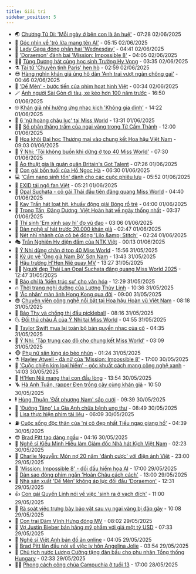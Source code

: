 ```yaml
---
title: Giải trí
sidebar_position: 5
---
```


<!-- vnexpress-giai-tri:START -->
- 🌏 [Chương Tử Di: &#39;Mỗi ngày ở bên con là ân huệ&#39;](https://vnexpress.net/chuong-tu-di-moi-ngay-o-ben-con-la-an-hue-4893387.html) - 07:28 02/06/2025
- 💫 [Góc nhìn về &#39;trò lừa mang tên AI&#39;](https://vnexpress.net/goc-nhin-ve-tro-lua-mang-ten-ai-4893312.html) - 05:15 02/06/2025
- 🌮 [Lady Gaga đóng phần hai &#39;Wednesday&#39;](https://vnexpress.net/lady-gaga-dong-phan-hai-wednesday-4893225.html) - 04:41 02/06/2025
- 🧠 [&#39;Doraemon&#39; đánh bại &#39;Mission: Impossible 8&#39;](https://vnexpress.net/doraemon-danh-bai-mission-impossible-8-4893340.html) - 04:05 02/06/2025
- 👨‍🏫 [Tùng Dương hát cùng học sinh Trường Hy Vọng](https://vnexpress.net/tung-duong-hat-cung-hoc-sinh-truong-hy-vong-4893154.html) - 03:35 02/06/2025
- ⚗️ [Tài tử &#39;Chuyện tình Paris&#39; hẹn hò](https://vnexpress.net/tai-tu-chuyen-tinh-paris-hen-ho-4893258.html) - 02:59 02/06/2025
- 😎 [Hàng nghìn khán giả ủng hộ dàn &#39;Anh trai vượt ngàn chông gai&#39;](https://vnexpress.net/hang-nghin-khan-gia-ung-ho-dan-anh-trai-vuot-ngan-chong-gai-4893200.html) - 00:46 02/06/2025
- 🫣 [&#39;Dế Mèn&#39; - bước tiến của phim hoạt hình Việt](https://vnexpress.net/de-men-buoc-tien-cua-phim-hoat-hinh-viet-4892388.html) - 00:34 02/06/2025
- 🪄 [Ảnh người Sài Gòn đi tàu, xe kéo hơn 100 năm trước](https://vnexpress.net/anh-nguoi-sai-gon-di-tau-xe-keo-hon-100-nam-truoc-4892603.html) - 16:50 01/06/2025
- 🤓 [Khán giả nhí hưởng ứng nhạc kịch &#39;Không gia đình&#39;](https://vnexpress.net/khan-gia-nhi-huong-ung-nhac-kich-khong-gia-dinh-4892651.html) - 14:22 01/06/2025
- 🫶 [6 &#39;nữ hoàng châu lục&#39; tại Miss World](https://vnexpress.net/6-nu-hoang-chau-luc-tai-miss-world-4893167.html) - 13:31 01/06/2025
- 🧑‍🏫 [Số phận thăng trầm của ngai vàng trong Tử Cấm Thành](https://vnexpress.net/so-phan-thang-tram-cua-ngai-vang-trong-tu-cam-thanh-4890439.html) - 12:00 01/06/2025
- 🦄 [Hoa khôi Đại học Thương mại vào chung kết Hoa hậu Việt Nam](https://vnexpress.net/hoa-khoi-dai-hoc-thuong-mai-vao-chung-ket-hoa-hau-viet-nam-4892495.html) - 09:03 01/06/2025
- 💫 [Ý Nhi: &#39;Tôi không buồn khi dừng ở top 40 Miss World&#39;](https://vnexpress.net/y-nhi-toi-khong-buon-khi-dung-o-top-40-miss-world-4893086.html) - 07:30 01/06/2025
- 🎊 [Ảo thuật gia là quán quân Britain&#39;s Got Talent](https://vnexpress.net/ao-thuat-gia-la-quan-quan-britain-s-got-talent-4893028.html) - 07:26 01/06/2025
- 👹 [Con gái bốn tuổi của Hồ Ngọc Hà](https://vnexpress.net/con-gai-bon-tuoi-cua-ho-ngoc-ha-4893067.html) - 06:30 01/06/2025
- 💻 [&#39;Cẩm nang sinh tồn&#39; dành cho các cuộc phiêu lưu](https://vnexpress.net/cam-nang-sinh-ton-danh-cho-cac-cuoc-phieu-luu-4890559.html) - 05:52 01/06/2025
- 🤡 [EXID tái ngộ fan Việt](https://vnexpress.net/exid-tai-ngo-fan-viet-4893066.html) - 05:21 01/06/2025
- 🥰 [Opal Suchata - cô gái Thái đầu tiên đăng quang Miss World](https://vnexpress.net/opal-suchata-co-gai-thai-dau-tien-dang-quang-miss-world-4893012.html) - 04:40 01/06/2025
- 🚀 [Kay Trần hát loạt hit, khuấy động giải Bóng rổ trẻ](https://vnexpress.net/kay-tran-hat-loat-hit-khuay-dong-giai-bong-ro-tre-4893065.html) - 04:00 01/06/2025
- 📝 [Trọng Tấn, Đăng Dương, Việt Hoàn hát về ngày thống nhất](https://vnexpress.net/trong-tan-dang-duong-viet-hoan-hat-ve-ngay-thong-nhat-4893031.html) - 03:37 01/06/2025
- 🐲 [Thí sinh &#39;Em xinh say hi&#39; đọ vũ đạo](https://vnexpress.net/thi-sinh-em-xinh-say-hi-do-vu-dao-4893036.html) - 03:06 01/06/2025
- 🎃 [Dàn nghệ sĩ hát trước 20.000 khán giả](https://vnexpress.net/dan-nghe-si-hat-truoc-20-000-khan-gia-4892989.html) - 02:47 01/06/2025
- 🤠 [Nét nhí nhảnh của cô bé đóng &#39;Lilo &amp;amp; Stitch&#39;](https://vnexpress.net/net-nhi-nhanh-cua-co-be-dong-lilo-stitch-4892322.html) - 02:24 01/06/2025
- 🎭 [Trần Nghiên Hy diện đầm của NTK Việt](https://vnexpress.net/tran-nghien-hy-dien-dam-cua-ntk-viet-4892956.html) - 00:13 01/06/2025
- 🧰 [Ý Nhi dừng chân ở top 40 Miss World](https://vnexpress.net/y-nhi-dung-chan-o-top-40-miss-world-4892753.html) - 15:56 31/05/2025
- 🦍 [Ký ức về &#39;Ông già Nam Bộ&#39; Sơn Nam](https://vnexpress.net/ky-uc-ve-ong-gia-nam-bo-son-nam-4892876.html) - 13:43 31/05/2025
- 🌝 [Hậu trường H&#39;Hen Niê quay MV](https://vnexpress.net/hau-truong-h-hen-nie-quay-mv-4892813.html) - 13:27 31/05/2025
- 🧑‍💻 [Người đẹp Thái Lan Opal Suchata đăng quang Miss World 2025](https://vnexpress.net/chung-ket-miss-world-lan-thu-72-4892837-tong-thuat.html) - 12:47 31/05/2025
- 🥸 [Báo chí là &#39;kiến trúc sư&#39; cho văn hóa](https://vnexpress.net/bao-chi-la-kien-truc-su-cho-van-hoa-4892822.html) - 12:29 31/05/2025
- 🔥 [Thời trang nghỉ dưỡng của Lương Thùy Linh](https://vnexpress.net/thoi-trang-nghi-duong-cua-luong-thuy-linh-4892657.html) - 10:36 31/05/2025
- 🐎 [&#39;Ác nhân&#39; màn ảnh Hong Kong qua đời](https://vnexpress.net/ac-nhan-man-anh-hong-kong-qua-doi-4892830.html) - 09:00 31/05/2025
- 😎 [Chuyên viên công nghệ nổi bật tại Hoa hậu Hoàn vũ Việt Nam](https://vnexpress.net/chuyen-vien-cong-nghe-noi-bat-tai-hoa-hau-hoan-vu-viet-nam-4891953.html) - 08:18 31/05/2025
- 🦄 [Bảo Thy và chồng thi đấu pickleball](https://vnexpress.net/bao-thy-va-chong-thi-dau-pickleball-4892775.html) - 08:16 31/05/2025
- 🌜 [Đối thủ châu Á của Ý Nhi tại Miss World](https://vnexpress.net/doi-thu-chau-a-cua-y-nhi-tai-miss-world-4892724.html) - 04:55 31/05/2025
- 🚦 [Taylor Swift mua lại toàn bộ bản quyền nhạc của cô](https://vnexpress.net/taylor-swift-mua-lai-toan-bo-ban-quyen-nhac-cua-co-4892697.html) - 04:35 31/05/2025
- 🧐 [Ý Nhi: &#39;Tập trung cao độ cho chung kết Miss World&#39;](https://vnexpress.net/y-nhi-tap-trung-cao-do-cho-chung-ket-miss-world-4892518.html) - 03:09 31/05/2025
- 🐵 [Phụ nữ săn lùng áo bèo nhún](https://vnexpress.net/phu-nu-san-lung-ao-beo-nhun-4888897.html) - 01:24 31/05/2025
- ⚗️ [Hayley Atwell - đả nữ của &#39;Mission: Impossible 8&#39;](https://vnexpress.net/hayley-atwell-da-nu-cua-mission-impossible-8-4891844.html) - 17:00 30/05/2025
- 👺 [&#39;Cuộc chiến kim loại hiếm&#39; - góc khuất cách mạng công nghệ xanh](https://vnexpress.net/cuoc-chien-kim-loai-hiem-goc-khuat-cach-mang-cong-nghe-xanh-4888228.html) - 14:03 30/05/2025
- 🌊 [H&#39;Hen Niê mang thai con đầu lòng](https://vnexpress.net/h-hen-nie-mang-thai-con-dau-long-4891611.html) - 13:54 30/05/2025
- 🪜 [Hà Anh Tuấn, rapper Đen trồng cây cùng khán giả](https://vnexpress.net/ha-anh-tuan-rapper-den-trong-cay-cung-khan-gia-4892474.html) - 10:50 30/05/2025
- 🕴 [Hùng Thuận &#39;Đất phương Nam&#39; sắp cưới](https://vnexpress.net/hung-thuan-dat-phuong-nam-sap-cuoi-4892549.html) - 09:39 30/05/2025
- 💃 [&#39;Đường Tăng&#39; La Gia Anh chữa bệnh ung thư](https://vnexpress.net/duong-tang-la-gia-anh-chua-benh-ung-thu-4892500.html) - 08:49 30/05/2025
- 🦄 [Lisa thực hiện phim tài liệu](https://vnexpress.net/lisa-thuc-hien-phim-tai-lieu-4892326.html) - 06:09 30/05/2025
- ⛽️ [Cuộc sống độc thân của &#39;ni cô đẹp nhất Tiếu ngạo giang hồ&#39;](https://vnexpress.net/cuoc-song-doc-than-cua-ni-co-dep-nhat-tieu-ngao-giang-ho-4892324.html) - 04:39 30/05/2025
- 😎 [Brad Pitt tạo dáng ngầu](https://vnexpress.net/brad-pitt-tao-dang-ngau-4892374.html) - 04:16 30/05/2025
- 🌊 [Nghệ sĩ Kiều Minh Hiếu làm Giám đốc Nhà hát Kịch Việt Nam](https://vnexpress.net/nghe-si-kieu-minh-hieu-lam-giam-doc-nha-hat-kich-viet-nam-4892305.html) - 02:23 30/05/2025
- 🐲 [Charlie Nguyễn: Món nợ 20 năm &#39;đánh cược&#39; với điện ảnh Việt](https://vnexpress.net/charlie-nguyen-mon-no-20-nam-danh-cuoc-voi-dien-anh-viet-4891945.html) - 23:00 29/05/2025
- 💂 [&#39;Mission: Impossible 8&#39; - đối đầu hiểm họa AI](https://vnexpress.net/giai-tri/phim/thu-vien-phim/mission-impossible-the-final-reckoning-809) - 17:00 29/05/2025
- 🙉 [Dàn sao đóng phim ngắn &#39;Hoàn Châu cách cách&#39;](https://vnexpress.net/dan-sao-dong-phim-ngan-hoan-chau-cach-cach-4892066.html) - 13:00 29/05/2025
- 💪 [Nhà sản xuất &#39;Dế Mèn&#39; không áp lực đối đầu &#39;Doraemon&#39;](https://vnexpress.net/nha-san-xuat-de-men-khong-ap-luc-doi-dau-doraemon-4892138.html) - 12:31 29/05/2025
- 👍 [Con gái Quyền Linh nói về việc &#39;sinh ra ở vạch đích&#39;](https://vnexpress.net/con-gai-quyen-linh-noi-ve-viec-sinh-ra-o-vach-dich-4891488.html) - 11:00 29/05/2025
- 💪 [Rà soát việc trưng bày bảo vật sau vụ ngai vàng bị đập gãy](https://vnexpress.net/ra-soat-viec-trung-bay-bao-vat-sau-vu-ngai-vang-bi-dap-gay-4892160.html) - 10:08 29/05/2025
- 💄 [Con trai Đàm Vĩnh Hưng đóng MV](https://vnexpress.net/con-trai-dam-vinh-hung-dong-mv-4891930.html) - 08:02 29/05/2025
- 🦩 [Vợ Justin Bieber bán hãng mỹ phẩm với giá một tỷ USD](https://vnexpress.net/vo-justin-bieber-ban-hang-my-pham-voi-gia-mot-ty-usd-4891990.html) - 07:33 29/05/2025
- 🥸 [Nghệ sĩ Việt Anh bán đồ ăn online](https://vnexpress.net/nghe-si-viet-anh-ban-do-an-online-4891675.html) - 04:05 29/05/2025
- 🧰 [Brad Pitt lần đầu nói về việc ly hôn Angelina Jolie](https://vnexpress.net/brad-pitt-lan-dau-noi-ve-viec-ly-hon-angelina-jolie-4891846.html) - 03:54 29/05/2025
- 💼 [Chủ tịch nước Lương Cường tặng đàn bầu cho phu nhân Tổng thống Hungary](https://vnexpress.net/chu-tich-nuoc-luong-cuong-tang-dan-bau-cho-phu-nhan-tong-thong-hungary-4891820.html) - 02:33 29/05/2025
- 🧑‍💻 [Phong cách công chúa Campuchia ở tuổi 13](https://vnexpress.net/phong-cach-cong-chua-campuchia-o-tuoi-13-4891648.html) - 17:00 28/05/2025<!-- vnexpress-giai-tri:END -->
